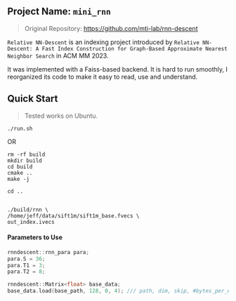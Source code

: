 ## Project Name: `mini_rnn`
> Original Repository: https://github.com/mti-lab/rnn-descent 

`Relative NN-Descent` is an indexing project introduced by `Relative NN-Descent: A Fast Index Construction for Graph-Based Approximate Nearest Neighbor Search` in ACM MM 2023.

It was implemented with a Faiss-based backend. It is hard to run smoothly, I reorganized its code to make it easy to read, use and understand.

## Quick Start

> Tested works on Ubuntu.

```shell
./run.sh 
```

OR 

```shell
rm -rf build 
mkdir build 
cd build 
cmake ..
make -j 

cd ..


./build/rnn \
/home/jeff/data/sift1m/sift1m_base.fvecs \
out_index.ivecs
```

#### Parameters to Use
```cpp
rnndescent::rnn_para para;
para.S = 36;
para.T1 = 3;
para.T2 = 8;

rnndescent::Matrix<float> base_data;
base_data.load(base_path, 128, 0, 4); /// path, dim, skip, #bytes_per_elem
```